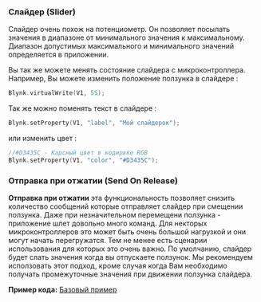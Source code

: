 
### Слайдер (Slider)

Слайдер очень похож на потенциометр. Он позволяет посылать значения в диапазоне от минимального значения к максимальному. 
Диапазон допустимых максимального и минимального значений определяется в приложении.

Вы так же можете менять состояние слайдера с микроконтроллера. Например, Вы можете изменить положение ползунка в слайдере : 

```cpp
Blynk.virtualWrite(V1, 55);
```

Так же можно поменять текст в слайдере : 

```cpp
Blynk.setProperty(V1, "label", "Мой слайдерок");
```

или изменить цвет : 

```cpp
//#D3435C - Карсный цвет в кодирвке RGB
Blynk.setProperty(V1, "color", "#D3435C");
```
 
### Отправка при отжатии (Send On Release)
**Отправка при отжатии** эта функциональность позволяет снизить количество сообщений которые отправляет слайдер при 
смещении ползунка. Даже при незначительном перемещени ползунка - приложение шлет довольно много команд. 
Для некторых микроконтроллеров это может быть очень большой нагрузкой и они могут начать перегружатся. Тем не менее 
есть сценарии использования для которых это очень важно. По умолчанию, слайдер будет слать значения когда вы отпускаете ползунок. 
Мы рекомендуем исползовать этот подход, кроме случая когда Вам необходимо получать промежуточные значения при движении ползунка слайдера.

**Пример кода:** [Базовый пример](https://github.com/blynkkk/blynk-library/blob/master/examples/GettingStarted/BlynkBlink/BlynkBlink.ino)
